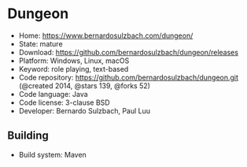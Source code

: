 # Dungeon

- Home: https://www.bernardosulzbach.com/dungeon/
- State: mature
- Download: https://github.com/bernardosulzbach/dungeon/releases
- Platform: Windows, Linux, macOS
- Keyword: role playing, text-based
- Code repository: https://github.com/bernardosulzbach/dungeon.git (@created 2014, @stars 139, @forks 52)
- Code language: Java
- Code license: 3-clause BSD
- Developer: Bernardo Sulzbach, Paul Luu

## Building

- Build system: Maven
